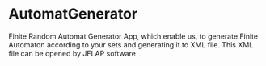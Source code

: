 # AutomatGenerator
Finite Random Automat Generator
App, which enable us, to generate Finite Automaton according to your sets and generating it to XML file. 
This XML file can be opened by JFLAP software
